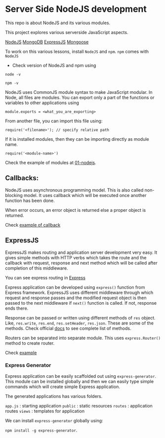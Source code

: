 # Server Side NodeJS development

This repo is about NodeJS and its various modules.

This project explores various serverside JavaScript aspects.

[NodeJS](http://nodejs.org)
[MongoDB](http://mongodb.com)
[ExpressJS](http://expressjs.com)
[Mongoose](http://mongoosejs.com)

To work on this various lessons, install `NodeJS` and `npm`. `npm` comes with `NodeJS`

- Check version of NodeJS and npm using

`node -v`

`npm -v`


NodeJS uses CommonJS module syntax to make JavaScript modular. In Node, all files are modules. You can export only a part of the functions or variables to other applications using

`module.exports = <what_you_are_exporting>`

From another file, you can import this file using:

`require('<filename>'); // specify relative path`

If it is installed modules, then they can be importing directly as module name.

`require('<module-name>')`

Check the example of modules at [01-nodejs](./01-callbacks/index.js).

## Callbacks:

NodeJS uses asynchronous programming model. This is also called non-blocking model. It uses callback which will be executed once another function has been done.

When error occurs, an error object is returned else a proper object is returned.

Check [example of callback](./02-nodejs/rectangle.js)

## ExpressJS

ExpressJS makes routing and application server development very easy. It gives simple methods with HTTP verbs which takes the route and the callback with request, response and next method which will be called after completion of this middleware.

You can see express routing in [Express](./04-express/index.js)

Express application can be developed using `express()` function from Express framework. ExpressJS uses different middleware through which request and response passes and the modified request object is then passed to the next middleware if `next()` function is called. If not, response ends there.

Response can be passed or written using different methods of `res` object. Like, `res.write`, `res.end`, `res.setHeader`, `res.json`. These are some of the methods. Check official [docs](http://expressjs.com) to see complete list of methods.

Routers can be separated into separate module. This uses `express.Router()` method to create router.

Check [example](./05-express-routing/index.js)

### Express Generator

Express application can be easily scaffolded out using  `express-generator`. This module can be installed globally and then we can easily type simple commands which will create simple Express application.

The generated applications has various folders.

`app.js` : starting application
`public` : static resources
`routes` : application routes
`views` : templates for application

We can install `express-generator` globally using:

`npm install -g express-generator`.
